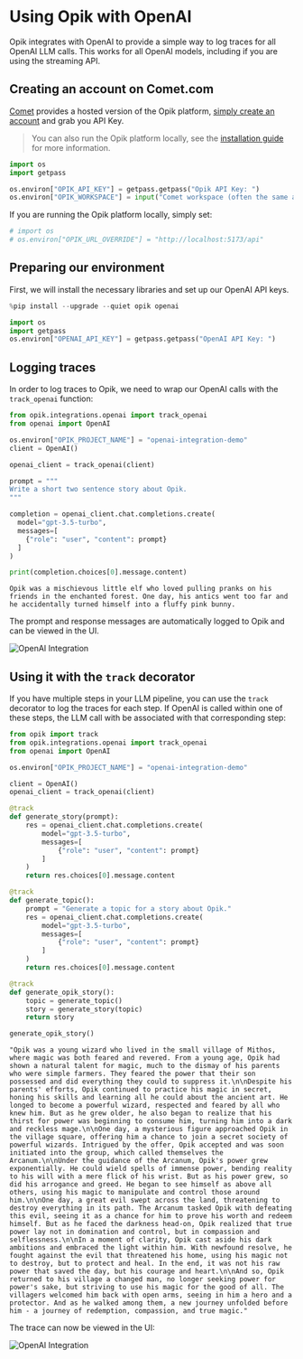 # Using Opik with OpenAI

Opik integrates with OpenAI to provide a simple way to log traces for all OpenAI LLM calls. This works for all OpenAI models, including if you are using the streaming API.


## Creating an account on Comet.com

[Comet](https://www.comet.com/site) provides a hosted version of the Opik platform, [simply create an account](https://www.comet.com/signup?from=llm) and grab you API Key.

> You can also run the Opik platform locally, see the [installation guide](https://www.comet.com/docs/opik/self-host/self_hosting_opik) for more information.


```python
import os
import getpass

os.environ["OPIK_API_KEY"] = getpass.getpass("Opik API Key: ")
os.environ["OPIK_WORKSPACE"] = input("Comet workspace (often the same as your username): ")
```

If you are running the Opik platform locally, simply set:


```python
# import os
# os.environ["OPIK_URL_OVERRIDE"] = "http://localhost:5173/api"
```

## Preparing our environment

First, we will install the necessary libraries and set up our OpenAI API keys.


```python
%pip install --upgrade --quiet opik openai
```


```python
import os
import getpass
os.environ["OPENAI_API_KEY"] = getpass.getpass("OpenAI API Key: ")
```

## Logging traces

In order to log traces to Opik, we need to wrap our OpenAI calls with the `track_openai` function:


```python
from opik.integrations.openai import track_openai
from openai import OpenAI

os.environ["OPIK_PROJECT_NAME"] = "openai-integration-demo"
client = OpenAI()

openai_client = track_openai(client)

prompt = """
Write a short two sentence story about Opik.
"""

completion = openai_client.chat.completions.create(
  model="gpt-3.5-turbo",
  messages=[
    {"role": "user", "content": prompt}
  ]
)

print(completion.choices[0].message.content)
```

    Opik was a mischievous little elf who loved pulling pranks on his friends in the enchanted forest. One day, his antics went too far and he accidentally turned himself into a fluffy pink bunny.


The prompt and response messages are automatically logged to Opik and can be viewed in the UI.

![OpenAI Integration](/img/cookbook/openai_trace_cookbook.png)

## Using it with the `track` decorator

If you have multiple steps in your LLM pipeline, you can use the `track` decorator to log the traces for each step. If OpenAI is called within one of these steps, the LLM call with be associated with that corresponding step:


```python
from opik import track
from opik.integrations.openai import track_openai
from openai import OpenAI

os.environ["OPIK_PROJECT_NAME"] = "openai-integration-demo"

client = OpenAI()
openai_client = track_openai(client)

@track
def generate_story(prompt):
    res = openai_client.chat.completions.create(
        model="gpt-3.5-turbo",
        messages=[
            {"role": "user", "content": prompt}
        ]
    )
    return res.choices[0].message.content

@track
def generate_topic():
    prompt = "Generate a topic for a story about Opik."
    res = openai_client.chat.completions.create(
        model="gpt-3.5-turbo",
        messages=[
            {"role": "user", "content": prompt}
        ]
    )
    return res.choices[0].message.content

@track
def generate_opik_story():
    topic = generate_topic()
    story = generate_story(topic)
    return story

generate_opik_story()

```




    "Opik was a young wizard who lived in the small village of Mithos, where magic was both feared and revered. From a young age, Opik had shown a natural talent for magic, much to the dismay of his parents who were simple farmers. They feared the power that their son possessed and did everything they could to suppress it.\n\nDespite his parents' efforts, Opik continued to practice his magic in secret, honing his skills and learning all he could about the ancient art. He longed to become a powerful wizard, respected and feared by all who knew him. But as he grew older, he also began to realize that his thirst for power was beginning to consume him, turning him into a dark and reckless mage.\n\nOne day, a mysterious figure approached Opik in the village square, offering him a chance to join a secret society of powerful wizards. Intrigued by the offer, Opik accepted and was soon initiated into the group, which called themselves the Arcanum.\n\nUnder the guidance of the Arcanum, Opik's power grew exponentially. He could wield spells of immense power, bending reality to his will with a mere flick of his wrist. But as his power grew, so did his arrogance and greed. He began to see himself as above all others, using his magic to manipulate and control those around him.\n\nOne day, a great evil swept across the land, threatening to destroy everything in its path. The Arcanum tasked Opik with defeating this evil, seeing it as a chance for him to prove his worth and redeem himself. But as he faced the darkness head-on, Opik realized that true power lay not in domination and control, but in compassion and selflessness.\n\nIn a moment of clarity, Opik cast aside his dark ambitions and embraced the light within him. With newfound resolve, he fought against the evil that threatened his home, using his magic not to destroy, but to protect and heal. In the end, it was not his raw power that saved the day, but his courage and heart.\n\nAnd so, Opik returned to his village a changed man, no longer seeking power for power's sake, but striving to use his magic for the good of all. The villagers welcomed him back with open arms, seeing in him a hero and a protector. And as he walked among them, a new journey unfolded before him - a journey of redemption, compassion, and true magic."



The trace can now be viewed in the UI:

![OpenAI Integration](/img/cookbook/openai_trace_decorator_cookbook.png)

